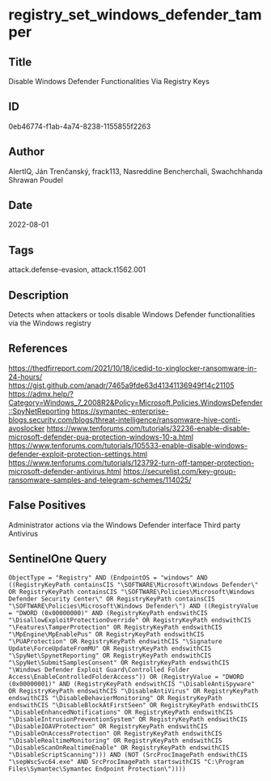 # registry_set_windows_defender_tamper

## Title
Disable Windows Defender Functionalities Via Registry Keys

## ID
0eb46774-f1ab-4a74-8238-1155855f2263

## Author
AlertIQ, Ján Trenčanský, frack113, Nasreddine Bencherchali, Swachchhanda Shrawan Poudel

## Date
2022-08-01

## Tags
attack.defense-evasion, attack.t1562.001

## Description
Detects when attackers or tools disable Windows Defender functionalities via the Windows registry

## References
https://thedfirreport.com/2021/10/18/icedid-to-xinglocker-ransomware-in-24-hours/
https://gist.github.com/anadr/7465a9fde63d41341136949f14c21105
https://admx.help/?Category=Windows_7_2008R2&Policy=Microsoft.Policies.WindowsDefender::SpyNetReporting
https://symantec-enterprise-blogs.security.com/blogs/threat-intelligence/ransomware-hive-conti-avoslocker
https://www.tenforums.com/tutorials/32236-enable-disable-microsoft-defender-pua-protection-windows-10-a.html
https://www.tenforums.com/tutorials/105533-enable-disable-windows-defender-exploit-protection-settings.html
https://www.tenforums.com/tutorials/123792-turn-off-tamper-protection-microsoft-defender-antivirus.html
https://securelist.com/key-group-ransomware-samples-and-telegram-schemes/114025/

## False Positives
Administrator actions via the Windows Defender interface
Third party Antivirus

## SentinelOne Query
```
ObjectType = "Registry" AND (EndpointOS = "windows" AND ((RegistryKeyPath containsCIS "\SOFTWARE\Microsoft\Windows Defender\" OR RegistryKeyPath containsCIS "\SOFTWARE\Policies\Microsoft\Windows Defender Security Center\" OR RegistryKeyPath containsCIS "\SOFTWARE\Policies\Microsoft\Windows Defender\") AND ((RegistryValue = "DWORD (0x00000000)" AND (RegistryKeyPath endswithCIS "\DisallowExploitProtectionOverride" OR RegistryKeyPath endswithCIS "\Features\TamperProtection" OR RegistryKeyPath endswithCIS "\MpEngine\MpEnablePus" OR RegistryKeyPath endswithCIS "\PUAProtection" OR RegistryKeyPath endswithCIS "\Signature Update\ForceUpdateFromMU" OR RegistryKeyPath endswithCIS "\SpyNet\SpynetReporting" OR RegistryKeyPath endswithCIS "\SpyNet\SubmitSamplesConsent" OR RegistryKeyPath endswithCIS "\Windows Defender Exploit Guard\Controlled Folder Access\EnableControlledFolderAccess")) OR (RegistryValue = "DWORD (0x00000001)" AND (RegistryKeyPath endswithCIS "\DisableAntiSpyware" OR RegistryKeyPath endswithCIS "\DisableAntiVirus" OR RegistryKeyPath endswithCIS "\DisableBehaviorMonitoring" OR RegistryKeyPath endswithCIS "\DisableBlockAtFirstSeen" OR RegistryKeyPath endswithCIS "\DisableEnhancedNotifications" OR RegistryKeyPath endswithCIS "\DisableIntrusionPreventionSystem" OR RegistryKeyPath endswithCIS "\DisableIOAVProtection" OR RegistryKeyPath endswithCIS "\DisableOnAccessProtection" OR RegistryKeyPath endswithCIS "\DisableRealtimeMonitoring" OR RegistryKeyPath endswithCIS "\DisableScanOnRealtimeEnable" OR RegistryKeyPath endswithCIS "\DisableScriptScanning"))) AND (NOT (SrcProcImagePath endswithCIS "\sepWscSvc64.exe" AND SrcProcImagePath startswithCIS "C:\Program Files\Symantec\Symantec Endpoint Protection\"))))

```
